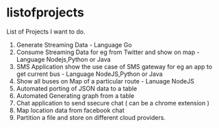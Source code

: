 # listofprojects
List of Projects I want to do.

1. Generate Streaming Data - Language Go
2. Consume Streaming Data for eg from Twitter and show on map - Language Nodejs,Python or Java
3. SMS Application show the use case of SMS gateway for eg an app to get current bus - Language NodeJS,Python or Java
4. Show all buses on Map of a particular route - Lanuage NodeJS
5. Automated porting of JSON data to a table
6. Automated Generating graph from a table
7. Chat application to send ssecure chat ( can be a chrome extension )
8. Map location data from facebook chat
9. Partition a file and store on different cloud providers.
